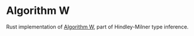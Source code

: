# Algorithm W

Rust implementation of [Algorithm W](https://en.wikipedia.org/wiki/Hindley%E2%80%93Milner_type_system#Algorithm_W),
part of Hindley-Milner type inference.
